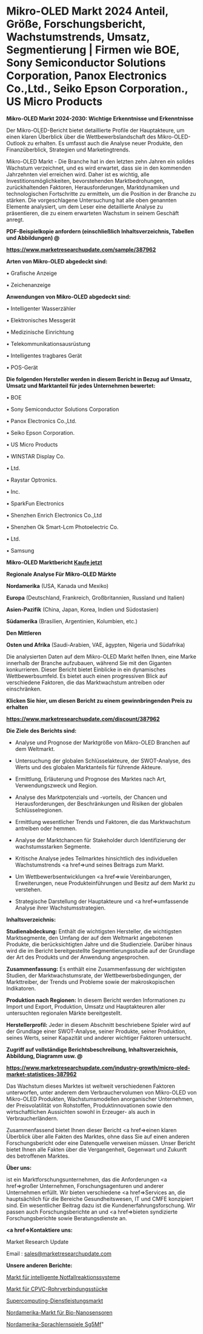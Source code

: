 # Mikro-OLED Markt 2024 Anteil, Größe, Forschungsbericht, Wachstumstrends, Umsatz, Segmentierung | Firmen wie BOE, Sony Semiconductor Solutions Corporation, Panox Electronics Co.,Ltd., Seiko Epson Corporation., US Micro Products

<strong>Mikro-OLED Markt 2024-2030: Wichtige Erkenntnisse und Erkenntnisse</strong>

Der Mikro-OLED-Bericht bietet detaillierte Profile der Hauptakteure, um einen klaren Überblick über die Wettbewerbslandschaft des Mikro-OLED-Outlook zu erhalten. Es umfasst auch die Analyse neuer Produkte, den Finanzüberblick, Strategien und Marketingtrends.

Mikro-OLED Markt - Die Branche hat in den letzten zehn Jahren ein solides Wachstum verzeichnet, und es wird erwartet, dass sie in den kommenden Jahrzehnten viel erreichen wird. Daher ist es wichtig, alle Investitionsmöglichkeiten, bevorstehenden Marktbedrohungen, zurückhaltenden Faktoren, Herausforderungen, Marktdynamiken und technologischen Fortschritte zu ermitteln, um die Position in der Branche zu stärken. Die vorgeschlagene Untersuchung hat alle oben genannten Elemente analysiert, um dem Leser eine detaillierte Analyse zu präsentieren, die zu einem erwarteten Wachstum in seinem Geschäft anregt.



<strong><b>PDF-Beispielkopie anfordern (einschließlich Inhaltsverzeichnis, Tabellen und Abbildungen) @ </b></strong>

<strong><a href=https://www.marketresearchupdate.com/sample/387962>

<strong>https://www.marketresearchupdate.com/sample/387962</u></a></strong></strong>



<strong>Arten von Mikro-OLED abgedeckt sind:</strong>

• Grafische Anzeige

• Zeichenanzeige



<strong>Anwendungen von Mikro-OLED abgedeckt sind:</strong>

• Intelligenter Wasserzähler

• Elektronisches Messgerät

• Medizinische Einrichtung

• Telekommunikationsausrüstung

• Intelligentes tragbares Gerät

• POS-Gerät



<strong>Die folgenden Hersteller werden in diesem Bericht in Bezug auf Umsatz, Umsatz und Marktanteil für jedes Unternehmen bewertet:</strong>

• BOE

• Sony Semiconductor Solutions Corporation

• Panox Electronics Co.,Ltd.

• Seiko Epson Corporation.

• US Micro Products

• WINSTAR Display Co.

• Ltd.

• Raystar Optronics.

• Inc.

• SparkFun Electronics

• Shenzhen Enrich Electronics Co.,Ltd

• Shenzhen Ok Smart-Lcm Photoelectric Co.

• Ltd.

• Samsung



<strong>Mikro-OLED Marktbericht <a href=https://www.marketresearchupdate.com/buynow/387962>Kaufe jetzt</a></strong>



<strong>Regionale Analyse Für Mikro-OLED Märkte</strong>



<strong>Nordamerika</strong> (USA, Kanada und Mexiko)



<strong>Europa</strong> (Deutschland, Frankreich, Großbritannien, Russland und Italien)



<strong>Asien-Pazifik</strong> (China, Japan, Korea, Indien und Südostasien)



<strong>Südamerika</strong> (Brasilien, Argentinien, Kolumbien, etc.)



<strong>Den Mittleren</strong> 

<strong>Osten und Afrika</strong> (Saudi-Arabien, VAE, ägypten, Nigeria und Südafrika)

Die analysierten Daten auf dem Mikro-OLED Markt helfen Ihnen, eine Marke innerhalb der Branche aufzubauen, während Sie mit den Giganten konkurrieren. Dieser Bericht bietet Einblicke in ein dynamisches Wettbewerbsumfeld. Es bietet auch einen progressiven Blick auf verschiedene Faktoren, die das Marktwachstum antreiben oder einschränken.



<strong>Klicken Sie hier, um diesen Bericht zu einem gewinnbringenden Preis zu erhalten
</strong>

<strong><a href=https://www.marketresearchupdate.com/discount/387962>https://www.marketresearchupdate.com/discount/387962</b></u></strong></a>



<strong>Die Ziele des Berichts sind:</strong>

- Analyse und Prognose der Marktgröße von Mikro-OLED Branchen auf dem Weltmarkt.

- Untersuchung der globalen Schlüsselakteure, der SWOT-Analyse, des Werts und des globalen Marktanteils für führende Akteure.

- Ermittlung, Erläuterung und Prognose des Marktes nach Art, Verwendungszweck und Region.

- Analyse des Marktpotenzials und -vorteils, der Chancen und Herausforderungen, der Beschränkungen und Risiken der globalen Schlüsselregionen.

- Ermittlung wesentlicher Trends und Faktoren, die das Marktwachstum antreiben oder hemmen.

- Analyse der Marktchancen für Stakeholder durch Identifizierung der wachstumsstarken Segmente.

- Kritische Analyse jedes Teilmarktes hinsichtlich des individuellen Wachstumstrends <a href=>und</a> seines Beitrags zum Markt.

- Um Wettbewerbsentwicklungen <a href=>wie</a> Vereinbarungen, Erweiterungen, neue Produkteinführungen und Besitz auf dem Markt zu verstehen.

- Strategische Darstellung der Hauptakteure und <a href=>umfas</a>sende Analyse ihrer Wachstumsstrategien.



<strong>Inhaltsverzeichnis:</strong>



<strong>Studienabdeckung:</strong> Enthält die wichtigsten Hersteller, die wichtigsten Marktsegmente, den Umfang der auf dem Weltmarkt angebotenen Produkte, die berücksichtigten Jahre und die Studienziele. Darüber hinaus wird die im Bericht bereitgestellte Segmentierungsstudie auf der Grundlage der Art des Produkts und der Anwendung angesprochen.



<strong>Zusammenfassung:</strong> Es enthält eine Zusammenfassung der wichtigsten Studien, der Marktwachstumsrate, der Wettbewerbsbedingungen, der Markttreiber, der Trends und Probleme sowie der makroskopischen Indikatoren.



<strong>Produktion nach Regionen:</strong> In diesem Bericht werden Informationen zu Import und Export, Produktion, Umsatz und Hauptakteuren aller untersuchten regionalen Märkte bereitgestellt.



<strong>Herstellerprofil:</strong> Jeder in diesem Abschnitt beschriebene Spieler wird auf der Grundlage einer SWOT-Analyse, seiner Produkte, seiner Produktion, seines Werts, seiner Kapazität und anderer wichtiger Faktoren untersucht.



<strong><b>Zugriff auf vollständige Berichtsbeschreibung, Inhaltsverzeichnis, Abbildung, Diagramm usw. @ </b></strong>

<strong><a href=https://www.marketresearchupdate.com/industry-growth/micro-oled-market-statistices-387962>https://www.marketresearchupdate.com/industry-growth/micro-oled-market-statistices-387962</a></strong>

Das Wachstum dieses Marktes ist weltweit verschiedenen Faktoren unterworfen, unter anderem dem Verbrauchervolumen von Mikro-OLED von Mikro-OLED Produkten, Wachstumsmodellen anorganischer Unternehmen, der Preisvolatilität von Rohstoffen, Produktinnovationen sowie den wirtschaftlichen Aussichten sowohl in Erzeuger- als auch in Verbraucherländern.

Zusammenfassend bietet Ihnen dieser Bericht <a href=>einen</a> klaren Überblick über alle Fakten des Marktes, ohne dass Sie auf einen anderen Forschungsbericht oder eine Datenquelle verweisen müssen. Unser Bericht bietet Ihnen alle Fakten über die Vergangenheit, Gegenwart und Zukunft des betroffenen Marktes.



<strong>Über uns:</strong>

 ist ein Marktforschungsunternehmen, das die Anforderungen <a href=>großer</a> Unternehmen, Forschungsagenturen und anderer Unternehmen erfüllt. Wir bieten verschiedene <a href=>Services</a> an, die hauptsächlich für die Bereiche Gesundheitswesen, IT und CMFE konzipiert sind. Ein wesentlicher Beitrag dazu ist die Kundenerfahrungsforschung. Wir passen auch Forschungsberichte an und <a href=>bieten</a> syndizierte Forschungsberichte sowie Beratungsdienste an.



<strong><a href=>Kontaktiere uns:</a></strong>

Market Research Update

Email : sales@marketresearchupdate.com



<strong>Unsere anderen Berichte:</strong>

<a href=https://www.linkedin.com/pulse/intelligent-emergency-response-systems-market>Markt für intelligente Notfallreaktionssysteme</a>

<a href=https://www.linkedin.com/pulse/cpvc-pipe-fitting-market-size-emerging-trends>Markt für CPVC-Rohrverbindungsstücke</a>

<a href=https://www.linkedin.com/pulse/supercomputing-service-market-2023-analysis-growth-drivers>Supercomputing-Dienstleistungsmarkt</a>

<a href=https://www.linkedin.com/pulse/north-america-bio-nano-sensor-market-2030-industry>Nordamerika-Markt für Bio-Nanosensoren</a>

<a href=https://www.linkedin.com/pulse/north-america-language-learning-games-sg5mf/>Nordamerika-Sprachlernspiele Sg5Mf</a>"
